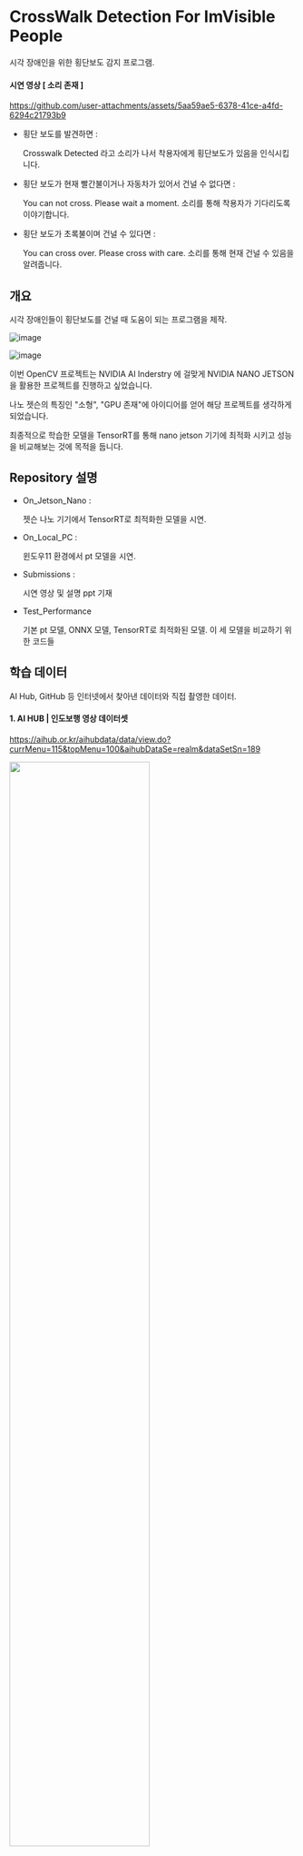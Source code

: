 # CrossWalk Detection For ImVisible People

시각 장애인을 위한 횡단보도 감지 프로그램.

#### 시연 영상 [ 소리 존재 ]
https://github.com/user-attachments/assets/5aa59ae5-6378-41ce-a4fd-6294c21793b9

- 횡단 보도를 발견하면 :

  Crosswalk Detected 라고 소리가 나서 착용자에게 횡단보도가 있음을 인식시킵니다.

- 횡단 보도가 현재 빨간불이거나 자동차가 있어서 건널 수 없다면 :

  You can not cross. Please wait a moment. 소리를 통해 착용자가 기다리도록 이야기합니다.

- 횡단 보도가 초록불이며 건널 수 있다면 :

  You can cross over. Please cross with care. 소리를 통해 현재 건널 수 있음을 알려줍니다.

## 개요
시각 장애인들이 횡단보도를 건널 때 도움이 되는 프로그램을 제작.

![image](https://github.com/user-attachments/assets/6ea7403f-2d09-4367-ad90-65da1d45d94a)

![image](https://github.com/user-attachments/assets/57c39be4-4e74-46d2-ae23-3a1c84bd77cb)

이번 OpenCV 프로젝트는 NVIDIA AI Inderstry 에 걸맞게 NVIDIA NANO JETSON을 활용한 프로젝트를 진행하고 싶었습니다.

나노 젯슨의 특징인 "소형", "GPU 존재"에 아이디어를 얻어 해당 프로젝트를 생각하게 되었습니다.

최종적으로 학습한 모델을 TensorRT를 통해 nano jetson 기기에 최적화 시키고 성능을 비교해보는 것에 목적을 둡니다.

## Repository 설명
- On_Jetson_Nano :
  
  젯슨 나노 기기에서 TensorRT로 최적화한 모델을 시연.
- On_Local_PC :
  
  윈도우11 환경에서 pt 모델을 시연.
- Submissions :
  
  시연 영상 및 설명 ppt 기재
- Test_Performance

  기본 pt 모델, ONNX 모델, TensorRT로 최적화된 모델. 이 세 모델을 비교하기 위한 코드들

## 학습 데이터

AI Hub, GitHub 등 인터넷에서 찾아낸 데이터와 직접 촬영한 데이터.

#### 1. AI HUB | 인도보행 영상 데이터셋

https://aihub.or.kr/aihubdata/data/view.do?currMenu=115&topMenu=100&aihubDataSe=realm&dataSetSn=189

<img src="https://github.com/user-attachments/assets/a9a9fd26-bc6d-46c8-9845-41162e8435ba" width="70%" height="70%"/>

- 이미지 예시
  <img src="https://github.com/user-attachments/assets/a21ef189-8664-4fbc-b30c-3af90b039b13" width="50%" height="50%"/>


#### 2. 중국 횡단보도 이미지 | ImVisible 데이터셋

https://github.com/samuelyu2002/ImVisible?tab=readme-ov-file

<img src="https://github.com/user-attachments/assets/66aeb372-7773-4596-9527-79f6a9b89d1a" width="50%" height="50%"/>


#### 3. 직접 촬영한 데이터

<img src="https://github.com/user-attachments/assets/9826325a-dd59-434a-b1dc-6d57d56c0673" width="50%" height="50%"/>


<br>


위 사이트들을 통해 얻은 이미지의 경우 라벨링이 내가 원하는 방식으로 되어있지 않아 직접 일일이 라벨링하였습니다.

학습에 쓰인 데이터 40%정도가 직접 촬영한 데이터입니다.

![image](https://github.com/user-attachments/assets/a74999f8-81df-4036-9020-2526265a6e37)



## 학습 모델

최종적으로 Nano Jetson에 적용할 것이므로 Fast RCNN 보다 6배 빠른 YOLO 채택했습니다.

Yolov5, Yolov7 두 모델 모두 TensorRT 가능했지만, Yolov5의 정밀도와 mAP가 yolov7보다 높아 실시간성 목적에는 yolov5가 적합하다고 판단하여 Yolov5를 사용하였습니다. 

![image](https://github.com/user-attachments/assets/759ce6f1-122f-4eb1-92d3-72ee00a5377b)

- 자세한 내용은 첨부된 A Comparative Study of YOLOv5 and YOLOv7.pdf 논문 참조


또한 최종적으로 나노 젯슨에 적용할 것이기에 임베디드 기기에 적합한 가장 작은 모델 사용하였습니다.

![image](https://github.com/user-attachments/assets/03e57880-ee0a-43af-bfc9-3500363157ba)


## 작동 기전

![image](https://github.com/user-attachments/assets/a8733347-a911-41d7-867f-f17827ea4ea4)
![image](https://github.com/user-attachments/assets/c8a2244c-5f53-47a6-82c8-88b76bb350bb)
![image](https://github.com/user-attachments/assets/3514b99d-03e7-48c8-a3d6-c0d598fa2fac)
![image](https://github.com/user-attachments/assets/0afa3312-cfba-4a0f-b2bb-41cf0e999b04)
![image](https://github.com/user-attachments/assets/455c3300-9355-4929-9d7e-09ee6c594ef5)


## 시연 영상
![image](https://github.com/user-attachments/assets/82ec6eaf-ad8a-4a9e-8de4-ddb73d6d0d2e)

### 1. 로컬(컴퓨터)

맨 윗부분 시연 영상과 동일합니다.

https://github.com/user-attachments/assets/8b75aa29-b906-4569-9293-0dc36d12f719

![image](https://github.com/user-attachments/assets/287ad09e-c159-4d2b-8975-13141b02f7fa)


#### 한계점
저는 프로그램을 실제로 시연해 보고 싶었습니다. 그러나 로컬에 구현된 프로그램의 경우 노트북을 들고 횡단보도를 가기 불가했습니다.

![image](https://github.com/user-attachments/assets/f535519f-cd1e-4c95-b316-3960b70c1d59)


### 2. 웹(인터넷)

이에, 서버를 개설해서 핸드폰으로 직접 젯슨 나노 처럼 실험 시도했습니다.

[ Gradio 프레임 워크 사용 ]

![2 웹-14Page](https://github.com/user-attachments/assets/7ae30423-b79f-4872-8df2-38857d05fbc2)

#### 한계점

서버간의 접속, 전송 시간 등 오버헤드로 인해 실시간성 매우 저하, 소리 재생 불가 한계점이 존재했습니다.

### 3. 나노 젯슨

동영상의 경우 :


https://github.com/user-attachments/assets/7e5211ec-014f-46e1-9fae-1f11952cdadc


카메라의 경우 :

https://github.com/user-attachments/assets/b1fcc4cb-8772-4316-bcaf-448ee6f6695f


![image](https://github.com/user-attachments/assets/86b1f062-6f20-4932-ad36-4a0c734af7bf)
